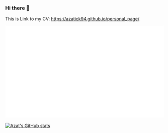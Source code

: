 ### Hi there 👋

This is Link to my CV: https://azatick94.github.io/personal_page/

<a href="https://github.com/Azatick94/github-stats">

![](https://github.com/Azatick94/github-stats/blob/master/generated/languages.svg)

[![Azat's GitHub stats](https://github-readme-stats.vercel.app/api?username=Azatick94)](https://github.com/Azatick94/github-stats)

  

<!--
**Azatick94/Azatick94** is a ✨ _special_ ✨ repository because its `README.md` (this file) appears on your GitHub profile.

Here are some ideas to get you started:

- 🔭 I’m currently working on ...
- 🌱 I’m currently learning ...
- 👯 I’m looking to collaborate on ...
- 🤔 I’m looking for help with ...
- 💬 Ask me about ...
- 📫 How to reach me: ...
- 😄 Pronouns: ...
- ⚡ Fun fact: ...
-->
